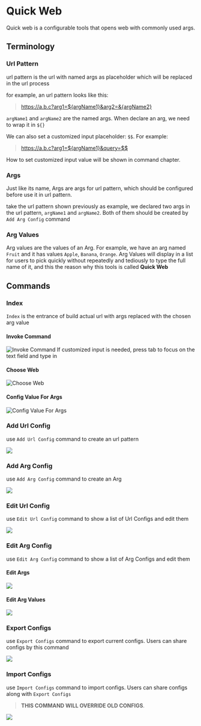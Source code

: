 # Quick Web

Quick web is a configurable tools that opens web with 
commonly used args.

## Terminology
### Url Pattern
url pattern is the url with named args as placeholder 
which will be replaced in the url process

for example, an url pattern looks like this:


> https://a.b.c?arg1=${argName1}&arg2=&{argName2}

`argName1` and `argName2` are the named args. When declare an arg,
we need to wrap it in `${}`

We can also set a customized input placeholder: `$$`. For example:
> https://a.b.c?arg1=${argName1}&query=$$

How to set customized
input value will be shown in command chapter.

### Args
Just like its name, Args are args for url pattern, which should be
configured before use it in url pattern.

take the url pattern shown previously as example, we declared
two args in the url pattern, `argName1` and `argName2`. Both 
of them should be created by `Add Arg Config` command

### Arg Values
Arg values are the values of an Arg. For example, we have an arg named
`Fruit` and it has values `Apple`, `Banana`, `Orange`. Arg Values will display
in a list for users to pick quickly without repeatedly and tediously to type
the full name of it, and this the reason why this tools is called **Quick Web** 


## Commands
### Index
`Index` is the entrance of build actual url with args replaced with the
chosen arg value

#### Invoke Command
![Invoke Command](./assets/readme_imgs/index1.png)
If customized input is needed, press tab to focus on the text field and 
type in
#### Choose Web
![Choose Web](./assets/readme_imgs/index2.png)
#### Config Value For Args
![Config Value For Args](./assets/readme_imgs/index3.png)

### Add Url Config
use `Add Url Config` command to create an url pattern

![](./assets/readme_imgs/add_url_page.png)

### Add Arg Config
use `Add Arg Config` command to create an Arg

![](./assets/readme_imgs/add_arg_page.png)


### Edit Url Config
use `Edit Url Config` command to show a list of Url Configs and edit them

![](./assets/readme_imgs/edit_url_list.png)

### Edit Arg Config
use `Edit Arg Config` command to show a list of Arg Configs and edit them

#### Edit Args
![](./assets/readme_imgs/edit_arg_list.png)
#### Edit Arg Values
![](./assets/readme_imgs/edit_arg_value_list.png)

### Export Configs
use `Export Configs` command to export current configs. Users can share
configs by this command

![](./assets/readme_imgs/export_configs.png)

### Import Configs
use `Import Configs` command to import configs.
Users can share configs along with `Export Configs`
> **THIS COMMAND WILL OVERRIDE OLD CONFIGS**.

![](./assets/readme_imgs/import_configs.png)
